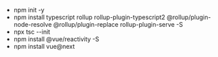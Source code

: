 - npm init -y
- npm install typescript rollup rollup-plugin-typescript2 @rollup/plugin-node-resolve @rollup/plugin-replace rollup-plugin-serve -S
- npx tsc --init
- npm install @vue/reactivity -S
- npm install vue@next